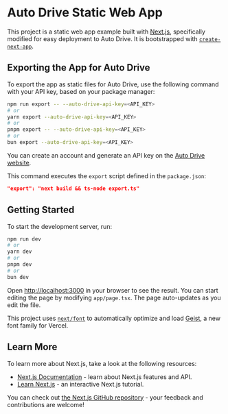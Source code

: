 # Auto Drive Static Web App

This project is a static web app example built with [Next.js](https://nextjs.org), specifically modified for easy deployment to Auto Drive. It is bootstrapped with [`create-next-app`](https://nextjs.org/docs/app/api-reference/cli/create-next-app).

## Exporting the App for Auto Drive

To export the app as static files for Auto Drive, use the following command with your API key, based on your package manager:

```bash
npm run export -- --auto-drive-api-key=<API_KEY>
# or
yarn export --auto-drive-api-key=<API_KEY>
# or
pnpm export -- --auto-drive-api-key=<API_KEY>
# or
bun export --auto-drive-api-key=<API_KEY>
```

You can create an account and generate an API key on the [Auto Drive website](https://ai3.storage/).

This command executes the `export` script defined in the `package.json`:

```json
"export": "next build && ts-node export.ts"
```

## Getting Started

To start the development server, run:

```bash
npm run dev
# or
yarn dev
# or
pnpm dev
# or
bun dev
```

Open [http://localhost:3000](http://localhost:3000) in your browser to see the result. You can start editing the page by modifying `app/page.tsx`. The page auto-updates as you edit the file.

This project uses [`next/font`](https://nextjs.org/docs/app/building-your-application/optimizing/fonts) to automatically optimize and load [Geist](https://vercel.com/font), a new font family for Vercel.

## Learn More

To learn more about Next.js, take a look at the following resources:

- [Next.js Documentation](https://nextjs.org/docs) - learn about Next.js features and API.
- [Learn Next.js](https://nextjs.org/learn) - an interactive Next.js tutorial.

You can check out [the Next.js GitHub repository](https://github.com/vercel/next.js) - your feedback and contributions are welcome!
